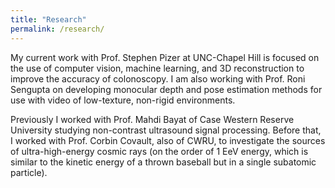 ```yaml
---
title: "Research"
permalink: /research/
---
```

My current work with Prof. Stephen Pizer at UNC-Chapel Hill is focused on the use of computer vision, machine learning, and 3D reconstruction to improve the accuracy of colonoscopy. I am also working with Prof. Roni Sengupta on developing monocular depth and pose estimation methods for use with video of low-texture, non-rigid environments.

Previously I worked with Prof. Mahdi Bayat of Case Western Reserve University studying non-contrast ultrasound signal processing. Before that, I worked with Prof. Corbin Covault, also of CWRU, to investigate the sources of ultra-high-energy cosmic rays (on the order of 1 EeV energy, which is similar to the kinetic energy of a thrown baseball but in a single subatomic particle).